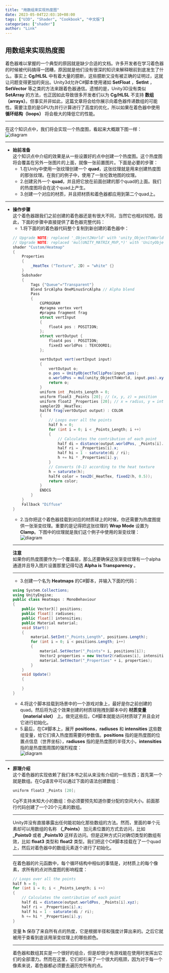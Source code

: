 ```yaml
---
title: "用数组来实现热度图"
date: 2023-05-04T22:03:10+08:00
tags: ["U3D", "Shader", "Cookbook", "中文版"]
categories: ["shader"]
author: "Link"
---
```


## 用数组来实现热度图   
着色器难以掌握的一个典型的原因就是缺少合适的文档。许多开发者在学习着色器的时候被代码搞得一团糟，原因就是他们没有很深的知识来解释眼前到底发生了什么。事实上 **Cg/HLSL** 中有着大量的臆断，这些臆断又没有被正确的证明过，这就让问题变得更加的突出。Unity3d允许C#脚本使用诸如 **SetFloat** ，**SetInt** ，**SetVector** 等之类的方法来跟着色器通信。遗憾的是，Unity3D没有类似 **SetArray** 的方法，也正因如此导致很多开发者们以为 **Cg/HLSL** 不支持 **数组（arrays）**。但事实并非如此，这篇文章将会给你展示向着色器传递数组的可能性。需要注意的是GPU为并行计算进行了高度的优化，所以如果在着色器中使用 **循环结构（loops）** 将会极大的降低它的性能。   
***   
在这个知识点中，我们将会实现一个热度图，看起来大概跟下图一样：   
![diagram](/game-tech-post/img/shader_book/diagram114.png)   


***   

- **始前准备**   
  这个知识点中介绍的效果是从一些设置好的点中创建一个热度图。这个热度图将会覆盖在另外一张图片的上面，就像一张前置图片。下面是必要的步骤：   
  - 1.在Unity中使用一张纹理创建一个 **quad**，这张纹理就是用来创建热度图的那张纹理。在我们的例子中，使用了一张伦敦地图的纹理。
  - 2.创建另外一个 **quad**，并且把它放在前面创建的那个quad的上面。我们的热度图将会在这个quad上产生。
  - 3.创建一个对应的材质，并且把材质和着色器都应用到第二个quad上。   
  
***   

- **操作步骤**   
  这个着色器跟我们之前创建的着色器还是有很大不同，当然它也相对较短。因此，下面的步骤中直接提供了着色器完整代码：   
  - 1.将下面的的着色器代码整个复制到新创建的着色器中：   
  ```c#
  // Upgrade NOTE: replaced '_Object2World' with 'unity_ObjectToWorld'
  // Upgrade NOTE: replaced 'mul(UNITY_MATRIX_MVP,*)' with 'UnityObjectToClipPos(*)'
  shader "Custom/Heatmap" 
  {
      Properties 
      {
          _HeatTex ("Texture", 2D) = "white" {}
      }
      Subshader 
      {
          Tags {"Queue"="Transparent"}
          Blend SrcAlpha OneMinusSrcAlpha // Alpha blend
          Pass 
          {
              CGPROGRAM
              #pragma vertex vert
              #pragma fragment frag
              struct vertInput 
              {
                  float4 pos : POSITION;
              };
              struct vertOutput {
                  float4 pos : POSITION;
                  fixed3 worldPos : TEXCOORD1;
              };
  
              vertOutput vert(vertInput input) 
              {
                  vertOutput o;
                  o.pos = UnityObjectToClipPos(input.pos);
                  o.worldPos = mul(unity_ObjectToWorld, input.pos).xyz;
                  return o;
              }
              uniform int _Points_Length = 0;
              uniform float3 _Points [20]; // (x, y, z) = position
              uniform float2 _Properties [20]; // x = radius, y = intensity
              sampler2D _HeatTex;
              half4 frag(vertOutput output) : COLOR 
              {
                  // Loops over all the points
                  half h = 0;
                  for (int i = 0; i < _Points_Length; i ++)
                  {
                      // Calculates the contribution of each point
                      half di = distance(output.worldPos, _Points[i].xyz);
                      half ri = _Properties[i].x;
                      half hi = 1 - saturate(di / ri);
                      h += hi * _Properties[i].y;
                  }
                  // Converts (0-1) according to the heat texture
                  h = saturate(h);
                  half4 color = tex2D(_HeatTex, fixed2(h, 0.5));
                  return color;
              }
              ENDCG
          }
      }
      Fallback "Diffuse"
  }
  ```
  - 2.当你把这个着色器挂载到对应的材质球上的时候，你还需要为热度图提供一张渐变纹理。重要的是记得把这张纹理的 **Wrap Mode** 设置为 **Clamp**。下图中的纹理就是我们这个例子中使用的渐变纹理：   
  ![diagram](/game-tech-post/img/shader_book/diagram115.png)   
  ***   
  **注意**   
  如果你的热度图要作为一个覆盖层，那么还要确保这张渐变纹理有一个alpha通道并且导入图片设置那里记得勾选 **Alpha is Transparency** 。
  ***
  - 3.创建一个名为 **Heatmaps** 的C#脚本，并输入下面的代码：   
  ```c#
  using System.Collections;
  using UnityEngine;
  public class Heatmaps : MonoBehaviour
  {
      public Vector3[] positions;
      public float[] radiuses;
      public float[] intensities;
      public Material material;
      void Start()
      {
          material.SetInt("_Points_Length", positions.Length);
          for (int i = 0; i < positions.Length; i++)
          {
              material.SetVector("_Points"+ i, positions[i]);
              Vector2 properties = new Vector2(radiuses[i], intensities[i]);
              material.SetVector("_Properties" + i, properties);
          }
      }
      void Update()
      {
          
      }
  }
  ```
  - 4.将这个脚本挂载到场景中的一个游戏对象上，最好是你之前创建的quad。然后将为这个效果创建的材质球拖拽到脚本中的 **材质变量（material slot）** 上。做完这些后，C#脚本就能访问材质球了并且会对它进行初始化。
  - 5.最后，在C#脚本上，展开 **positions**，**radiuses** 和 **intensities** 这些数组变量，给它们填入热度图需要的参数值。**positions** 指的是热度图的位置点信息（世界坐标），**radiuses** 指的是热度图的半径大小，**intensities** 指的是热度图周围的强烈程度：   
  ![diagram](/game-tech-post/img/shader_book/diagram116.png)   


***   

- **原理介绍**   
  这个着色器的实现依赖了我们本书之前从来没有介绍的一些东西；首先第一个就是数组。在Cg语言中可以通过下面的语法创建数组：   
  ```c#
  uniform float3 _Points [20];
  ```
  Cg不支持未知大小的数组：你必须要预先知道你要分配的空间大小。前面那行代码创建了一个20个元素的数组。   
  ***   
  Unity并没有直接暴露出任何能初始化那些数组的方法。然而，里面的单个元素却可以用数组的名称 **（_Points）** 加元素位置的方式去访问，比如 **_Points0** 或者 **_Points10** 这样去访问。但是这种方式只对确切类型的数组有效，比如 **float3** 类型和 **float2** 类型。我们把这个C#脚本挂载在了一个quad上，然后对着色器中的数组元素逐个进行了初始化。   
  ***   
  在着色器的片元函数中，每个循环结构中相似的事情是，对材质上的每个像素，求所有的点对热度图的影响程度：   
  ```c#
  // Loops over all the points
  half h = 0;
  for (int i = 0; i < _Points_Length; i ++)
  {
      // Calculates the contribution of each point
      half di = distance(output.worldPos, _Points[i].xyz);
      half ri = _Properties[i].x;
      half hi = 1 - saturate(di / ri);
      h += hi * _Properties[i].y;
  }
  ```
  变量 **h** 保存了来自所有点的热度，它是根据半径和强度计算出来的。之后它就被用于查看到底该用渐变纹理上的哪些颜色。   
  ***   
  着色器和数组其实是一个很好的组合，但是却很少有游戏能在使用时发挥出它们的全部潜力。然而在这里，它们却引来了一个很大的瓶颈，因为对于每一个像素来说，着色器都必须要去遍历完所有的点。